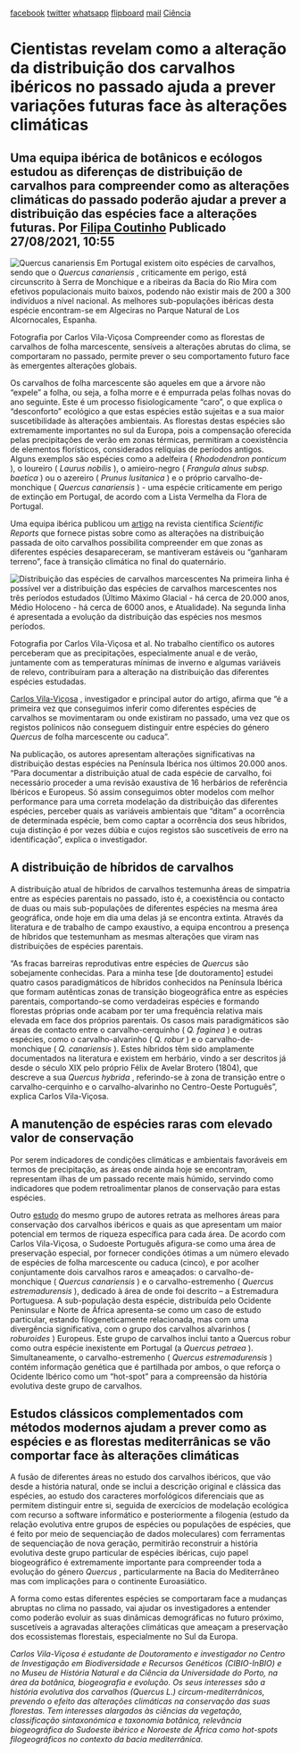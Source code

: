 [facebook](https://www.facebook.com/sharer/sharer.php?u=https%3A%2F%2Fwww.natgeo.pt%2Fciencia%2F2021%2F08%2Fcientistas-revelam-como-a-alteracao-da-distribuicao-dos-carvalhos-ibericos-no-passado-ajuda-a-prever-variacoes-futuras) [twitter](https://twitter.com/share?url=https%3A%2F%2Fwww.natgeo.pt%2Fciencia%2F2021%2F08%2Fcientistas-revelam-como-a-alteracao-da-distribuicao-dos-carvalhos-ibericos-no-passado-ajuda-a-prever-variacoes-futuras&via=natgeo&text=Cientistas%20revelam%20como%20a%20altera%C3%A7%C3%A3o%20da%20distribui%C3%A7%C3%A3o%20dos%20carvalhos%20ib%C3%A9ricos%20no%20passado%20ajuda%20a%20prever%20varia%C3%A7%C3%B5es%20futuras%20face%20%C3%A0s%20altera%C3%A7%C3%B5es%20clim%C3%A1ticas) [whatsapp](https://web.whatsapp.com/send?text=https%3A%2F%2Fwww.natgeo.pt%2Fciencia%2F2021%2F08%2Fcientistas-revelam-como-a-alteracao-da-distribuicao-dos-carvalhos-ibericos-no-passado-ajuda-a-prever-variacoes-futuras) [flipboard](https://share.flipboard.com/bookmarklet/popout?v=2&title=Cientistas%20revelam%20como%20a%20altera%C3%A7%C3%A3o%20da%20distribui%C3%A7%C3%A3o%20dos%20carvalhos%20ib%C3%A9ricos%20no%20passado%20ajuda%20a%20prever%20varia%C3%A7%C3%B5es%20futuras%20face%20%C3%A0s%20altera%C3%A7%C3%B5es%20clim%C3%A1ticas&url=https%3A%2F%2Fwww.natgeo.pt%2Fciencia%2F2021%2F08%2Fcientistas-revelam-como-a-alteracao-da-distribuicao-dos-carvalhos-ibericos-no-passado-ajuda-a-prever-variacoes-futuras) [mail](mailto:?subject=NatGeo&body=https%3A%2F%2Fwww.natgeo.pt%2Fciencia%2F2021%2F08%2Fcientistas-revelam-como-a-alteracao-da-distribuicao-dos-carvalhos-ibericos-no-passado-ajuda-a-prever-variacoes-futuras%20-%20Cientistas%20revelam%20como%20a%20altera%C3%A7%C3%A3o%20da%20distribui%C3%A7%C3%A3o%20dos%20carvalhos%20ib%C3%A9ricos%20no%20passado%20ajuda%20a%20prever%20varia%C3%A7%C3%B5es%20futuras%20face%20%C3%A0s%20altera%C3%A7%C3%B5es%20clim%C3%A1ticas) [Ciência](https://www.natgeo.pt/ciencia) 
# Cientistas revelam como a alteração da distribuição dos carvalhos ibéricos no passado ajuda a prever variações futuras face às alterações climáticas 
## Uma equipa ibérica de botânicos e ecólogos estudou as diferenças de distribuição de carvalhos para compreender como as alterações climáticas do passado poderão ajudar a prever a distribuição das espécies face a alterações futuras. Por [Filipa Coutinho](https://www.natgeo.pt/autor/filipa-coutinho) Publicado 27/08/2021, 10:55 
![Quercus canariensis](img/files_styles_image_00_public_dsc_1_1.jpg, "Quercus canariensis")
Em Portugal existem oito espécies de carvalhos, sendo que o _Quercus canariensis_ , criticamente em perigo, está circunscrito à Serra de Monchique e a ribeiras da Bacia do Rio Mira com efetivos populacionais muito baixos, podendo não existir mais de 200 a 300 indivíduos a nível nacional. As melhores sub-populações ibéricas desta espécie encontram-se em Algeciras no Parque Natural de Los Alcornocales, Espanha. 

Fotografia por Carlos Vila-Viçosa Compreender como as florestas de carvalhos de folha marcescente, sensíveis a alterações abrutas do clima, se comportaram no passado, permite prever o seu comportamento futuro face às emergentes alterações globais. 

Os carvalhos de folha marcescente são aqueles em que a árvore não “expele” a folha, ou seja, a folha morre e é empurrada pelas folhas novas do ano seguinte. Este é um processo fisiologicamente “caro”, o que explica o “desconforto” ecológico a que estas espécies estão sujeitas e a sua maior suscetibilidade às alterações ambientais. As florestas destas espécies são extremamente importantes no sul da Europa, pois a compensação oferecida pelas precipitações de verão em zonas térmicas, permitiram a coexistência de elementos florísticos, considerados relíquias de períodos antigos. Alguns exemplos são espécies como a adelfeira ( _Rhododendron ponticum_ ), o loureiro ( _Laurus nobilis_ ), o amieiro-negro ( _Frangula alnus subsp. baetica_ ) ou o azereiro ( _Prunus lusitanica_ ) e o próprio carvalho-de-monchique ( _Quercus canariensis_ ) - uma espécie criticamente em perigo de extinção em Portugal, de acordo com a Lista Vermelha da Flora de Portugal. 

Uma equipa ibérica publicou um [artigo](https://www.nature.com/articles/s41598-020-78576-9) na revista científica _Scientific Reports_ que fornece pistas sobre como as alterações na distribuição passada de oito carvalhos possibilita compreender em que zonas as diferentes espécies desapareceram, se mantiveram estáveis ou “ganharam terreno”, face à transição climática no final do quaternário. 

![Distribuição das espécies de carvalhos marcescentes ](img/files_styles_image_00_public_carvalhos_figura.png, "Distribuição das espécies de carvalhos marcescentes ")
Na primeira linha é possível ver a distribuição das espécies de carvalhos marcescentes nos três períodos estudados (Último Máximo Glacial - há cerca de 20.000 anos, Médio Holoceno - há cerca de 6000 anos, e Atualidade). Na segunda linha é apresentada a evolução da distribuição das espécies nos mesmos períodos. 

Fotografia por Carlos Vila-Viçosa et al. No trabalho científico os autores perceberam que as precipitações, especialmente anual e de verão, juntamente com as temperaturas mínimas de inverno e algumas variáveis de relevo, contribuíram para a alteração na distribuição das diferentes espécies estudadas. 

[Carlos Vila-Viçosa](https://cibio.up.pt/people/details/carlosvv) , investigador e principal autor do artigo, afirma que “é a primeira vez que conseguimos inferir como diferentes espécies de carvalhos se movimentaram ou onde existiram no passado, uma vez que os registos polínicos não conseguem distinguir entre espécies do género _Quercus_ de folha marcescente ou caduca”. 

Na publicação, os autores apresentam alterações significativas na distribuição destas espécies na Península Ibérica nos últimos 20.000 anos. “Para documentar a distribuição atual de cada espécie de carvalho, foi necessário proceder a uma revisão exaustiva de 16 herbários de referência Ibéricos e Europeus. Só assim conseguimos obter modelos com melhor performance para uma correta modelação da distribuição das diferentes espécies, perceber quais as variáveis ambientais que “ditam” a ocorrência de determinada espécie, bem como captar a ocorrência dos seus híbridos, cuja distinção é por vezes dúbia e cujos registos são suscetíveis de erro na identificação”, explica o investigador. 

## **A distribuição de híbridos de carvalhos** 
A distribuição atual de híbridos de carvalhos testemunha áreas de simpatria entre as espécies parentais no passado, isto é, a coexistência ou contacto de duas ou mais sub-populações de diferentes espécies na mesma área geográfica, onde hoje em dia uma delas já se encontra extinta. Através da literatura e de trabalho de campo exaustivo, a equipa encontrou a presença de híbridos que testemunham as mesmas alterações que viram nas distribuições de espécies parentais. 

“As fracas barreiras reprodutivas entre espécies de _Quercus_ são sobejamente conhecidas. Para a minha tese [de doutoramento] estudei quatro casos paradigmáticos de híbridos conhecidos na Península Ibérica que formam autênticas zonas de transição biogeográfica entre as espécies parentais, comportando-se como verdadeiras espécies e formando florestas próprias onde acabam por ter uma frequência relativa mais elevada em face dos próprios parentais. Os casos mais paradigmáticos são áreas de contacto entre o carvalho-cerquinho ( _Q. faginea_ ) e outras espécies, como o carvalho-alvarinho ( _Q. robur_ ) e o carvalho-de-monchique ( _Q. canariensis_ ). Estes híbridos têm sido amplamente documentados na literatura e existem em herbário, vindo a ser descritos já desde o século XIX pelo próprio Félix de Avelar Brotero (1804), que descreve a sua _Quercus hybrida_ , referindo-se à zona de transição entre o carvalho-cerquinho e o carvalho-alvarinho no Centro-Oeste Português”, explica Carlos Vila-Viçosa. 

## **A manutenção de espécies raras com elevado valor de conservação** 
Por serem indicadores de condições climáticas e ambientais favoráveis em termos de precipitação, as áreas onde ainda hoje se encontram, representam ilhas de um passado recente mais húmido, servindo como indicadores que podem retroalimentar planos de conservação para estas espécies. 

Outro [estudo](https://www.mdpi.com/2220-9964/9/12/735) do mesmo grupo de autores retrata as melhores áreas para conservação dos carvalhos ibéricos e quais as que apresentam um maior potencial em termos de riqueza específica para cada área. De acordo com Carlos Vila-Viçosa, o Sudoeste Português afigura-se como uma área de preservação especial, por fornecer condições ótimas a um número elevado de espécies de folha marcescente ou caduca (cinco), e por acolher conjuntamente dois carvalhos raros e ameaçados: o carvalho-de-monchique ( _Quercus canariensis_ ) e o carvalho-estremenho ( _Quercus estremadurensis_ ), dedicado à área de onde foi descrito – a Estremadura Portuguesa. A sub-população desta espécie, distribuída pelo Ocidente Peninsular e Norte de África apresenta-se como um caso de estudo particular, estando filogeneticamente relacionada, mas com uma divergência significativa, com o grupo dos carvalhos alvarinhos ( _roburoides_ ) Europeus. Este grupo de carvalhos inclui tanto a Quercus robur como outra espécie inexistente em Portugal (a _Quercus petraea_ ). Simultaneamente, o carvalho-estremenho ( _Quercus estremadurensis_ ) contém informação genética que é partilhada por ambos, o que reforça o Ocidente Ibérico como um “hot-spot” para a compreensão da história evolutiva deste grupo de carvalhos. 

## **Estudos clássicos complementados com métodos modernos ajudam a prever como as espécies e as florestas mediterrânicas se vão comportar face às alterações climáticas** 
A fusão de diferentes áreas no estudo dos carvalhos ibéricos, que vão desde a história natural, onde se inclui a descrição original e clássica das espécies, ao estudo dos caracteres morfológicos diferenciais que as permitem distinguir entre si, seguida de exercícios de modelação ecológica com recurso a software informático e posteriormente a filogenia (estudo da relação evolutiva entre grupos de espécies ou populações de espécies, que é feito por meio de sequenciação de dados moleculares) com ferramentas de sequenciação de nova geração, permitirão reconstruir a história evolutiva deste grupo particular de espécies ibéricas, cujo papel biogeográfico é extremamente importante para compreender toda a evolução do género _Quercus_ , particularmente na Bacia do Mediterrâneo mas com implicações para o continente Euroasiático. 

A forma como estas diferentes espécies se comportaram face a mudanças abruptas no clima no passado, vai ajudar os investigadores a entender como poderão evoluir as suas dinâmicas demográficas no futuro próximo, suscetíveis a agravadas alterações climáticas que ameaçam a preservação dos ecossistemas florestais, especialmente no Sul da Europa. 

_Carlos Vila-Viçosa é estudante de Doutoramento e investigador no Centro de Investigação em Biodiversidade e Recursos Genéticos (CIBIO-InBIO) e no Museu de História Natural e da Ciência da Universidade do Porto, na área da botânica, biogeografia e evolução. Os seus interesses são a história evolutiva dos carvalhos (Quercus L.) circum-mediterrânicos, prevendo o efeito das alterações climáticas na conservação das suas florestas. Tem interesses alargados às ciências da vegetação, classificação sintaxonómica e taxonomia botânica, relevância biogeográfica do Sudoeste ibérico e Noroeste de África como hot-spots filogeográficos no contexto da bacia mediterrânica._ 

